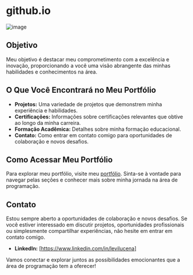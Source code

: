 # github.io

![image](https://github.com/LeviLucena/github.io/assets/34045910/445f9cce-a7b6-44b5-98b5-5e28f0c9a8b0)

## Objetivo
Meu objetivo é destacar meu comprometimento com a excelência e inovação, proporcionando a você uma visão abrangente das minhas habilidades e conhecimentos na área.

## O Que Você Encontrará no Meu Portfólio
- **Projetos:** Uma variedade de projetos que demonstrem minha experiência e habilidades.
- **Certificações:** Informações sobre certificações relevantes que obtive ao longo da minha carreira.
- **Formação Acadêmica:** Detalhes sobre minha formação educacional.
- **Contato:** Como entrar em contato comigo para oportunidades de colaboração e novos desafios.

## Como Acessar Meu Portfólio
Para explorar meu portfólio, visite meu [portfólio](https://levilucena.github.io/github.io/). Sinta-se à vontade para navegar pelas seções e conhecer mais sobre minha jornada na área de programação.

## Contato
Estou sempre aberto a oportunidades de colaboração e novos desafios. Se você estiver interessado em discutir projetos, oportunidades profissionais ou simplesmente compartilhar experiências, não hesite em entrar em contato comigo.

- **LinkedIn:** [https://www.linkedin.com/in/levilucena]

Vamos conectar e explorar juntos as possibilidades emocionantes que a área de programação tem a oferecer!
